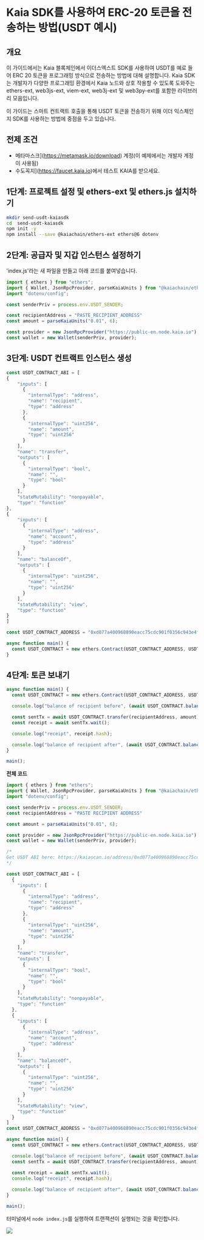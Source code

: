 # Kaia SDK를 사용하여 ERC-20 토큰을 전송하는 방법(USDT 예시)

## 개요

이 가이드에서는 Kaia 블록체인에서 이더스엑스트 SDK를 사용하여 USDT를 예로 들어 ERC 20 토큰을 프로그래밍 방식으로 전송하는 방법에 대해 설명합니다. Kaia SDK는 개발자가 다양한 프로그래밍 환경에서 Kaia 노드와 상호 작용할 수 있도록 도와주는 ethers-ext, web3js-ext, viem-ext, web3j-ext 및 web3py-ext를 포함한 라이브러리 모음입니다.

이 가이드는 스마트 컨트랙트 호출을 통해 USDT 토큰을 전송하기 위해 이더 익스체인지 SDK를 사용하는 방법에 중점을 두고 있습니다.

## 전제 조건

- 메타마스크](https://metamask.io/download) 계정(이 예제에서는 개발자 계정이 사용됨)
- 수도꼭지](https://faucet.kaia.io)에서 테스트 KAIA를 받으세요.

## 1단계: 프로젝트 설정 및 ethers-ext 및 ethers.js 설치하기

```bash
mkdir send-usdt-kaiasdk
cd  send-usdt-kaiasdk
npm init -y  
npm install --save @kaiachain/ethers-ext ethers@6 dotenv
```

## 2단계: 공급자 및 지갑 인스턴스 설정하기

'index.js'라는 새 파일을 만들고 아래 코드를 붙여넣습니다.

```js
import { ethers } from "ethers";
import { Wallet, JsonRpcProvider, parseKaiaUnits } from "@kaiachain/ethers-ext/v6";
import "dotenv/config";

const senderPriv = process.env.USDT_SENDER;

const recipientAddress = "PASTE_RECIPIENT_ADDRESS"
const amount = parseKaiaUnits("0.01", 6);

const provider = new JsonRpcProvider("https://public-en.node.kaia.io");
const wallet = new Wallet(senderPriv, provider);
```

## 3단계: USDT 컨트랙트 인스턴스 생성

```js
const USDT_CONTRACT_ABI = [
{
    "inputs": [
      {
        "internalType": "address",
        "name": "recipient",
        "type": "address"
      },
      {
        "internalType": "uint256",
        "name": "amount",
        "type": "uint256"
      }
    ],
    "name": "transfer",
    "outputs": [
      {
        "internalType": "bool",
        "name": "",
        "type": "bool"
      }
    ],
    "stateMutability": "nonpayable",
    "type": "function"
},
{
    "inputs": [
      {
        "internalType": "address",
        "name": "account",
        "type": "address"
      }
    ],
    "name": "balanceOf",
    "outputs": [
      {
        "internalType": "uint256",
        "name": "",
        "type": "uint256"
      }
    ],
    "stateMutability": "view",
    "type": "function"
}
]

const USDT_CONTRACT_ADDRESS = "0xd077a400968890eacc75cdc901f0356c943e4fdb";

async function main() {
  const USDT_CONTRACT = new ethers.Contract(USDT_CONTRACT_ADDRESS, USDT_CONTRACT_ABI, wallet);
}
```

## 4단계: 토큰 보내기

```js
async function main() {
  const USDT_CONTRACT = new ethers.Contract(USDT_CONTRACT_ADDRESS, USDT_CONTRACT_ABI, wallet);

  console.log("balance of recipient before", (await USDT_CONTRACT.balanceOf(recipientAddress)).toString());

  const sentTx = await USDT_CONTRACT.transfer(recipientAddress, amount);
  const receipt = await sentTx.wait();

  console.log("receipt", receipt.hash);

  console.log("balance of recipient after", (await USDT_CONTRACT.balanceOf(recipientAddress)).toString());
}

main();
```

**전체 코드**

```js
import { ethers } from "ethers";
import { Wallet, JsonRpcProvider, parseKaiaUnits } from "@kaiachain/ethers-ext/v6";
import "dotenv/config";

const senderPriv = process.env.USDT_SENDER;
const recipientAddress = "PASTE RECIPIENT ADDRESS"

const amount = parseKaiaUnits("0.01", 6);

const provider = new JsonRpcProvider("https://public-en.node.kaia.io");
const wallet = new Wallet(senderPriv, provider);

/* 
Get USDT ABI here: https://kaiascan.io/address/0xd077a400968890eacc75cdc901f0356c943e4fdb?tabId=contract&page=1
*/

const USDT_CONTRACT_ABI = [
  {
    "inputs": [
      {
        "internalType": "address",
        "name": "recipient",
        "type": "address"
      },
      {
        "internalType": "uint256",
        "name": "amount",
        "type": "uint256"
      }
    ],
    "name": "transfer",
    "outputs": [
      {
        "internalType": "bool",
        "name": "",
        "type": "bool"
      }
    ],
    "stateMutability": "nonpayable",
    "type": "function"
  },
  {
    "inputs": [
      {
        "internalType": "address",
        "name": "account",
        "type": "address"
      }
    ],
    "name": "balanceOf",
    "outputs": [
      {
        "internalType": "uint256",
        "name": "",
        "type": "uint256"
      }
    ],
    "stateMutability": "view",
    "type": "function"
  }
]
const USDT_CONTRACT_ADDRESS = "0xd077a400968890eacc75cdc901f0356c943e4fdb";

async function main() {
  const USDT_CONTRACT = new ethers.Contract(USDT_CONTRACT_ADDRESS, USDT_CONTRACT_ABI, wallet);

  console.log("balance of recipient before", (await USDT_CONTRACT.balanceOf(recipientAddress)).toString());
  const sentTx = await USDT_CONTRACT.transfer(recipientAddress, amount);

  const receipt = await sentTx.wait();
  console.log("receipt", receipt.hash);
  
  console.log("balance of recipient after", (await USDT_CONTRACT.balanceOf(recipientAddress)).toString());
}

main();
```

터미널에서 `node index.js`를 실행하여 트랜잭션이 실행되는 것을 확인합니다.

![](/img/build/tutorials/send-usdt-kaiasdk.png)